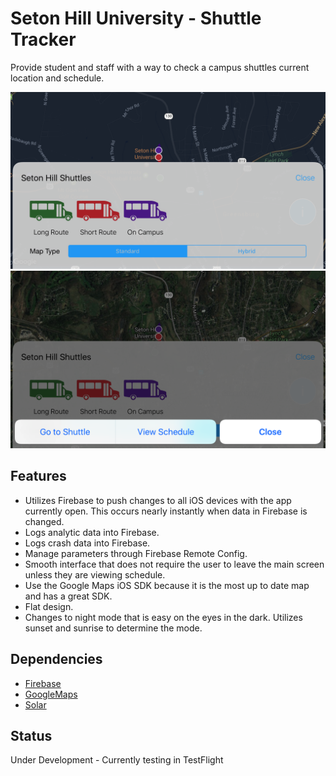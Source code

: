 # Seton Hill University - Shuttle Tracker

Provide student and staff with a way to check a campus shuttles current location and schedule.

![Shuttle Tracker Screenshot](ShuttleTracker.png)
![Shuttle Tracker Menu Screenshot](ShuttleTrackerMenu.png)

## Features
* Utilizes Firebase to push changes to all iOS devices with the app currently open. This occurs nearly instantly when data in Firebase is changed.
* Logs analytic data into Firebase.
* Logs crash data into Firebase.
* Manage parameters through Firebase Remote Config.
* Smooth interface that does not require the user to leave the main screen unless they are viewing schedule.
* Use the Google Maps iOS SDK because it is the most up to date map and has a great SDK.
* Flat design.
* Changes to night mode that is easy on the eyes in the dark. Utilizes sunset and sunrise to determine the mode.

## Dependencies
* [Firebase](https://firebase.google.com/)
* [GoogleMaps](https://developers.google.com/maps/documentation/ios-sdk/)
* [Solar](https://github.com/ceeK/Solar)

## Status
Under Development - Currently testing in TestFlight
